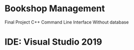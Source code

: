# Bookshop Management

Final Project C++
Command Line Interface
Without database

# IDE: Visual Studio 2019
